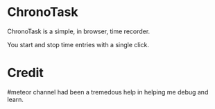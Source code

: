 ChronoTask
==========

ChronoTask  is a simple, in browser, time recorder.

You start and stop time entries with a single click.

Credit
======

#meteor channel had been a tremedous help in helping me debug and learn.